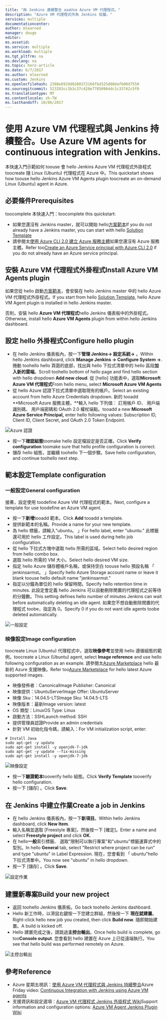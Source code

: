 ```yaml
---
title: "與 Jenkins 連續整合 aaaUse Azure VM 代理程式。"
description: "Azure VM 代理程式作為 Jenkins 從屬。"
services: multiple
documentationcenter: 
author: mlearned
manager: douge
editor: 
ms.assetid: 
ms.service: multiple
ms.workload: multiple
ms.tgt_pltfrm: na
ms.devlang: na
ms.topic: hero-article
ms.date: 6/7/2017
ms.author: mlearned
ms.custom: Jenkins
ms.openlocfilehash: 2388e6919d0280372166fbd325d80dafb00d7550
ms.sourcegitcommit: 523283cc1b3c37c428e77850964dc1c33742c5f0
ms.translationtype: MT
ms.contentlocale: zh-TW
ms.lasthandoff: 10/06/2017
---
```

# <a name="use-azure-vm-agents-for-continuous-integration-with-jenkins"></a><span data-ttu-id="566fd-103">使用 Azure VM 代理程式與 Jenkins 持續整合。</span><span class="sxs-lookup"><span data-stu-id="566fd-103">Use Azure VM agents for continuous integration with Jenkins.</span></span>

<span data-ttu-id="566fd-104">本快速入門示範如何 toouse 會 hello Jenkins Azure VM 代理程式外掛程式 toocreate 隨 Linux (Ubuntu) 代理程式在 Azure 中。</span><span class="sxs-lookup"><span data-stu-id="566fd-104">This quickstart shows how toouse hello Jenkins Azure VM Agents plugin toocreate an on-demand Linux (Ubuntu) agent in Azure.</span></span>

## <a name="prerequisites"></a><span data-ttu-id="566fd-105">必要條件</span><span class="sxs-lookup"><span data-stu-id="566fd-105">Prerequisites</span></span>

<span data-ttu-id="566fd-106">toocomplete 本快速入門：</span><span class="sxs-lookup"><span data-stu-id="566fd-106">toocomplete this quickstart:</span></span>

* <span data-ttu-id="566fd-107">如果您還沒有 Jenkins master，就可以開始 hello[方案範本](install-jenkins-solution-template.md)</span><span class="sxs-lookup"><span data-stu-id="566fd-107">If you do not already have a Jenkins master, you can start with hello [Solution Template](install-jenkins-solution-template.md)</span></span> 
* <span data-ttu-id="566fd-108">請參閱太[使用 Azure CLI 2.0 建立 Azure 服務主體](https://docs.microsoft.com/en-us/cli/azure/create-an-azure-service-principal-azure-cli?toc=%2fazure%2fazure-resource-manager%2ftoc.json)如果您還沒有 Azure 服務主體。</span><span class="sxs-lookup"><span data-stu-id="566fd-108">Refer too[Create an Azure Service principal with Azure CLI 2.0](https://docs.microsoft.com/en-us/cli/azure/create-an-azure-service-principal-azure-cli?toc=%2fazure%2fazure-resource-manager%2ftoc.json) if you do not already have an Azure service principal.</span></span>

## <a name="install-azure-vm-agents-plugin"></a><span data-ttu-id="566fd-109">安裝 Azure VM 代理程式外掛程式</span><span class="sxs-lookup"><span data-stu-id="566fd-109">Install Azure VM Agents plugin</span></span>

<span data-ttu-id="566fd-110">如果您從 hello 啟動[方案範本](install-jenkins-solution-template.md)，會安裝在 hello Jenkins master 中的 hello Azure VM 代理程式外掛程式。</span><span class="sxs-lookup"><span data-stu-id="566fd-110">If you start from hello [Solution Template](install-jenkins-solution-template.md), hello Azure VM Agent plugin is installed in hello Jenkins master.</span></span>

<span data-ttu-id="566fd-111">否則，安裝 hello **Azure VM 代理程式**hello Jenkins 儀表板中的外掛程式。</span><span class="sxs-lookup"><span data-stu-id="566fd-111">Otherwise, install hello **Azure VM Agents** plugin from within hello Jenkins dashboard.</span></span>

## <a name="configure-hello-plugin"></a><span data-ttu-id="566fd-112">設定 hello 外掛程式</span><span class="sxs-lookup"><span data-stu-id="566fd-112">Configure hello plugin</span></span>

* <span data-ttu-id="566fd-113">在 hello Jenkins 儀表板內，按一下**管理 Jenkins-> 設定系統->** 。</span><span class="sxs-lookup"><span data-stu-id="566fd-113">Within hello Jenkins dashboard, click **Manage Jenkins -> Configure System ->**.</span></span> <span data-ttu-id="566fd-114">捲動 toohello hello 頁面的底部，找出與 hello 下拉式清單中的 hello 區段**加入新的雲端**。</span><span class="sxs-lookup"><span data-stu-id="566fd-114">Scroll toohello bottom of hello page and find hello section with hello dropdown **Add new cloud**.</span></span> <span data-ttu-id="566fd-115">從 [hello] 功能表中，選取**Microsoft Azure VM 代理程式**</span><span class="sxs-lookup"><span data-stu-id="566fd-115">From hello menu, select **Microsoft Azure VM Agents**</span></span>
* <span data-ttu-id="566fd-116">從 hello Azure 認證下拉式清單中選取現有的帳戶。</span><span class="sxs-lookup"><span data-stu-id="566fd-116">Select an existing account from hello Azure Credentials dropdown.</span></span>  <span data-ttu-id="566fd-117">新的 tooadd **Microsoft Azure 服務主體，**輸入 hello 下列值： 訂用帳戶 ID、 用戶端識別碼、 用戶端密碼和 OAuth 2.0 權杖端點。</span><span class="sxs-lookup"><span data-stu-id="566fd-117">tooadd a new **Microsoft Azure Service Principal,** enter hello following values: Subscription ID, Client ID, Client Secret, and OAuth 2.0 Token Endpoint.</span></span>

![Azure 認證](./media/jenkins-azure-vm-agents/service-principal.png)

* <span data-ttu-id="566fd-119">按一下**確認組態**toomake hello 設定檔設定是否正確。</span><span class="sxs-lookup"><span data-stu-id="566fd-119">Click **Verify configuration** toomake sure that hello profile configuration is correct.</span></span>
* <span data-ttu-id="566fd-120">儲存 hello 組態，並繼續 toohello 下一個步驟。</span><span class="sxs-lookup"><span data-stu-id="566fd-120">Save hello configuration, and continue toohello next step.</span></span>

## <a name="template-configuration"></a><span data-ttu-id="566fd-121">範本設定</span><span class="sxs-lookup"><span data-stu-id="566fd-121">Template configuration</span></span>

### <a name="general-configuration"></a><span data-ttu-id="566fd-122">一般設定</span><span class="sxs-lookup"><span data-stu-id="566fd-122">General configuration</span></span>
<span data-ttu-id="566fd-123">接著，設定使用 toodefine Azure VM 代理程式的範本。</span><span class="sxs-lookup"><span data-stu-id="566fd-123">Next, configure a template for use toodefine an Azure VM agent.</span></span> 

* <span data-ttu-id="566fd-124">按一下**新增**tooadd 範本。</span><span class="sxs-lookup"><span data-stu-id="566fd-124">Click **Add** tooadd a template.</span></span> 
* <span data-ttu-id="566fd-125">提供新範本的名稱。</span><span class="sxs-lookup"><span data-stu-id="566fd-125">Provide a name for your new template.</span></span> 
* <span data-ttu-id="566fd-126">為 hello 標籤，請輸入"ubuntu。 」</span><span class="sxs-lookup"><span data-stu-id="566fd-126">For hello label, enter  "ubuntu."</span></span> <span data-ttu-id="566fd-127">此標籤還可用於 hello 工作設定。</span><span class="sxs-lookup"><span data-stu-id="566fd-127">This label is used during hello job configuration.</span></span>
* <span data-ttu-id="566fd-128">從 hello 下拉式方塊中選取 hello 所需的區域。</span><span class="sxs-lookup"><span data-stu-id="566fd-128">Select hello desired region from hello combo box.</span></span>
* <span data-ttu-id="566fd-129">選取 hello 所需的 VM 大小。</span><span class="sxs-lookup"><span data-stu-id="566fd-129">Select hello desired VM size.</span></span>
* <span data-ttu-id="566fd-130">指定 hello Azure 儲存體帳戶名稱，或保持空白 toouse hello 預設名稱 「 jenkinsarmst。 」</span><span class="sxs-lookup"><span data-stu-id="566fd-130">Specify hello Azure Storage account name or leave it blank toouse hello default name "jenkinsarmst."</span></span>
* <span data-ttu-id="566fd-131">指定以分鐘為單位的 hello 保留時間。</span><span class="sxs-lookup"><span data-stu-id="566fd-131">Specify hello retention time in minutes.</span></span> <span data-ttu-id="566fd-132">此設定會定義 hello Jenkins 可以自動刪除閒置的代理程式之前等待的分鐘數。</span><span class="sxs-lookup"><span data-stu-id="566fd-132">This setting defines hello number of minutes Jenkins can wait before automatically deleting an idle agent.</span></span> <span data-ttu-id="566fd-133">如果您不想自動刪除閒置的代理程式 toobe，指定為 0。</span><span class="sxs-lookup"><span data-stu-id="566fd-133">Specify 0 if you do not want idle agents toobe deleted automatically.</span></span>

![一般設定](./media/jenkins-azure-vm-agents/general-config.png)

### <a name="image-configuration"></a><span data-ttu-id="566fd-135">映像設定</span><span class="sxs-lookup"><span data-stu-id="566fd-135">Image configuration</span></span>

<span data-ttu-id="566fd-136">toocreate Linux (Ubuntu) 代理程式中，選取**映像參考**並使用 hello 遵循組態的範例。</span><span class="sxs-lookup"><span data-stu-id="566fd-136">toocreate a Linux (Ubuntu) agent, select **Image reference** and use hello following configuration as an example.</span></span> <span data-ttu-id="566fd-137">請參閱太[Azure Marketplace](https://azuremarketplace.microsoft.com/en-us/marketplace/apps/category/compute?subcategories=virtual-machine-images&page=1) hello 最新的 Azure 支援映像。</span><span class="sxs-lookup"><span data-stu-id="566fd-137">Refer too[Azure Marketplace](https://azuremarketplace.microsoft.com/en-us/marketplace/apps/category/compute?subcategories=virtual-machine-images&page=1) for hello latest Azure supported images.</span></span>

* <span data-ttu-id="566fd-138">映像發佈者︰Canonical</span><span class="sxs-lookup"><span data-stu-id="566fd-138">Image Publisher: Canonical</span></span>
* <span data-ttu-id="566fd-139">映像提供：UbuntuServer</span><span class="sxs-lookup"><span data-stu-id="566fd-139">Image Offer: UbuntuServer</span></span>
* <span data-ttu-id="566fd-140">映像 Sku：14.04.5-LTS</span><span class="sxs-lookup"><span data-stu-id="566fd-140">Image Sku: 14.04.5-LTS</span></span>
* <span data-ttu-id="566fd-141">映像版本：最新</span><span class="sxs-lookup"><span data-stu-id="566fd-141">Image version: latest</span></span>
* <span data-ttu-id="566fd-142">OS 類型：Linux</span><span class="sxs-lookup"><span data-stu-id="566fd-142">OS Type: Linux</span></span>
* <span data-ttu-id="566fd-143">啟動方法：SSH</span><span class="sxs-lookup"><span data-stu-id="566fd-143">Launch method: SSH</span></span>
* <span data-ttu-id="566fd-144">提供管理員認證</span><span class="sxs-lookup"><span data-stu-id="566fd-144">Provide an admin credentials</span></span>
* <span data-ttu-id="566fd-145">針對 VM 初始化指令碼，請輸入：</span><span class="sxs-lookup"><span data-stu-id="566fd-145">For VM initialization script, enter:</span></span>
```
# Install Java
sudo apt-get -y update
sudo apt-get install -y openjdk-7-jdk
sudo apt-get -y update --fix-missing
sudo apt-get install -y openjdk-7-jdk
```
![映像設定](./media/jenkins-azure-vm-agents/image-config.png)

* <span data-ttu-id="566fd-147">按一下**驗證範本**tooverify hello 組態。</span><span class="sxs-lookup"><span data-stu-id="566fd-147">Click **Verify Template** tooverify hello configuration.</span></span>
* <span data-ttu-id="566fd-148">按一下 [儲存] 。</span><span class="sxs-lookup"><span data-stu-id="566fd-148">Click **Save**.</span></span>

## <a name="create-a-job-in-jenkins"></a><span data-ttu-id="566fd-149">在 Jenkins 中建立作業</span><span class="sxs-lookup"><span data-stu-id="566fd-149">Create a job in Jenkins</span></span>

* <span data-ttu-id="566fd-150">在 hello Jenkins 儀表板內，按一下**新項目**。</span><span class="sxs-lookup"><span data-stu-id="566fd-150">Within hello Jenkins dashboard, click **New Item**.</span></span> 
* <span data-ttu-id="566fd-151">輸入名稱並選取 [Freestyle 專案]，然後按一下 [確定]。</span><span class="sxs-lookup"><span data-stu-id="566fd-151">Enter a name and select **Freestyle project** and click **OK**.</span></span>
* <span data-ttu-id="566fd-152">在 hello**一般**索引標籤、 選取"限制可以執行專案"和"ubuntu"標籤運算式中的型別。</span><span class="sxs-lookup"><span data-stu-id="566fd-152">In hello **General** tab, select "Restrict where project can be run" and type "ubuntu" in Label Expression.</span></span> <span data-ttu-id="566fd-153">現在，您會看到 「 ubuntu"hello 下拉式清單中。</span><span class="sxs-lookup"><span data-stu-id="566fd-153">You now see "ubuntu" in hello dropdown.</span></span>
* <span data-ttu-id="566fd-154">按一下 [儲存] 。</span><span class="sxs-lookup"><span data-stu-id="566fd-154">Click **Save**.</span></span>

![設定作業](./media/jenkins-azure-vm-agents/job-config.png)

## <a name="build-your-new-project"></a><span data-ttu-id="566fd-156">建置新專案</span><span class="sxs-lookup"><span data-stu-id="566fd-156">Build your new project</span></span>

* <span data-ttu-id="566fd-157">返回 toohello Jenkins 儀表板。</span><span class="sxs-lookup"><span data-stu-id="566fd-157">Go back toohello Jenkins dashboard.</span></span>
* <span data-ttu-id="566fd-158">Hello 新工作時，以滑鼠右鍵按一下您建立群組，然後按一下 **現在就建置**。</span><span class="sxs-lookup"><span data-stu-id="566fd-158">Right-click hello new job you created, then click **Build now**.</span></span> <span data-ttu-id="566fd-159">隨即開始建置。</span><span class="sxs-lookup"><span data-stu-id="566fd-159">A build is kicked off.</span></span> 
* <span data-ttu-id="566fd-160">Hello 建置完成之後，請跳過**主控台輸出**。</span><span class="sxs-lookup"><span data-stu-id="566fd-160">Once hello build is complete, go too**Console output**.</span></span> <span data-ttu-id="566fd-161">您會看到 hello 建置在 Azure 上已從遠端執行。</span><span class="sxs-lookup"><span data-stu-id="566fd-161">You see that hello build was performed remotely on Azure.</span></span>

![主控台輸出](./media/jenkins-azure-vm-agents/console-output.png)

## <a name="reference"></a><span data-ttu-id="566fd-163">參考</span><span class="sxs-lookup"><span data-stu-id="566fd-163">Reference</span></span>

* <span data-ttu-id="566fd-164">Azure 星期五視訊：[使用 Azure VM 代理程式與 Jenkins 持續整合](https://channel9.msdn.com/Shows/Azure-Friday/Continuous-Integration-with-Jenkins-Using-Azure-VM-Agents)</span><span class="sxs-lookup"><span data-stu-id="566fd-164">Azure Friday video: [Continuous Integration with Jenkins using Azure VM agents](https://channel9.msdn.com/Shows/Azure-Friday/Continuous-Integration-with-Jenkins-Using-Azure-VM-Agents)</span></span>
* <span data-ttu-id="566fd-165">支援資訊和設定選項：[Azure VM 代理程式 Jenkins 外掛程式 Wiki](https://wiki.jenkins-ci.org/display/JENKINS/Azure+VM+Agents+Plugin)</span><span class="sxs-lookup"><span data-stu-id="566fd-165">Support information and configuration options:  [Azure VM Agent Jenkins Plugin Wiki](https://wiki.jenkins-ci.org/display/JENKINS/Azure+VM+Agents+Plugin)</span></span> 

